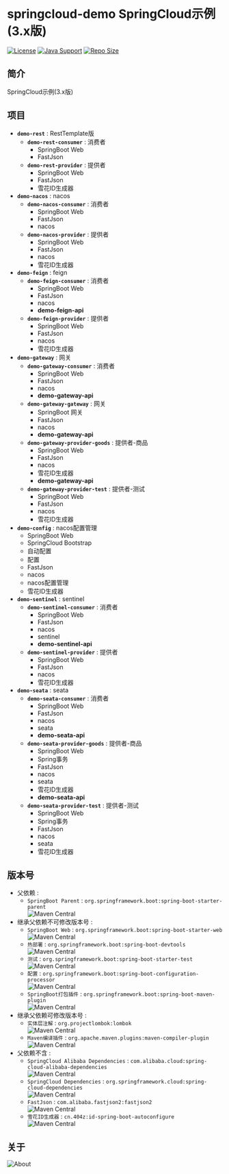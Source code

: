 # springcloud-demo SpringCloud示例(3.x版)

[![License](https://img.shields.io/github/license/ALI1416/springcloud-demo?label=License)](https://opensource.org/licenses/BSD-3-Clause)
[![Java Support](https://img.shields.io/badge/Java-8+-green)](https://openjdk.org/)
[![Repo Size](https://img.shields.io/github/repo-size/ALI1416/springcloud-demo?label=Repo%20Size&color=success)](https://github.com/ALI1416/springcloud-demo/archive/refs/heads/v3.zip)

## 简介

SpringCloud示例(3.x版)

## 项目

- **`demo-rest`** : RestTemplate版
  - **`demo-rest-consumer`** : 消费者
    - SpringBoot Web
    - FastJson
  - **`demo-rest-provider`** : 提供者
    - SpringBoot Web
    - FastJson
    - 雪花ID生成器
- **`demo-nacos`** : nacos
  - **`demo-nacos-consumer`** : 消费者
    - SpringBoot Web
    - FastJson
    - nacos
  - **`demo-nacos-provider`** : 提供者
    - SpringBoot Web
    - FastJson
    - nacos
    - 雪花ID生成器
- **`demo-feign`** : feign
  - **`demo-feign-consumer`** : 消费者
    - SpringBoot Web
    - FastJson
    - nacos
    - **demo-feign-api**
  - **`demo-feign-provider`** : 提供者
    - SpringBoot Web
    - FastJson
    - nacos
    - 雪花ID生成器
- **`demo-gateway`** : 网关
  - **`demo-gateway-consumer`** : 消费者
    - SpringBoot Web
    - FastJson
    - nacos
    - **demo-gateway-api**
  - **`demo-gateway-gateway`** : 网关
    - SpringBoot 网关
    - FastJson
    - nacos
    - **demo-gateway-api**
  - **`demo-gateway-provider-goods`** : 提供者-商品
    - SpringBoot Web
    - FastJson
    - nacos
    - 雪花ID生成器
    - **demo-gateway-api**
  - **`demo-gateway-provider-test`** : 提供者-测试
    - SpringBoot Web
    - FastJson
    - nacos
    - 雪花ID生成器
- **`demo-config`** : nacos配置管理
  - SpringBoot Web
  - SpringCloud Bootstrap
  - 自动配置
  - 配置
  - FastJson
  - nacos
  - nacos配置管理
  - 雪花ID生成器
- **`demo-sentinel`** : sentinel
  - **`demo-sentinel-consumer`** : 消费者
    - SpringBoot Web
    - FastJson
    - nacos
    - sentinel
    - **demo-sentinel-api**
  - **`demo-sentinel-provider`** : 提供者
    - SpringBoot Web
    - FastJson
    - nacos
    - 雪花ID生成器
- **`demo-seata`** : seata
  - **`demo-seata-consumer`** : 消费者
    - SpringBoot Web
    - FastJson
    - nacos
    - seata
    - **demo-seata-api**
  - **`demo-seata-provider-goods`** : 提供者-商品
    - SpringBoot Web
    - Spring事务
    - FastJson
    - nacos
    - seata
    - 雪花ID生成器
    - **demo-seata-api**
  - **`demo-seata-provider-test`** : 提供者-测试
    - SpringBoot Web
    - Spring事务
    - FastJson
    - nacos
    - seata
    - 雪花ID生成器

## 版本号

- 父依赖 :
  - `SpringBoot Parent` : `org.springframework.boot:spring-boot-starter-parent`  
    ![Maven Central](https://img.shields.io/maven-central/v/org.springframework.boot/spring-boot-starter-parent?label=Maven%20Central)
- 继承父依赖不可修改版本号 :
  - `SpringBoot Web` : `org.springframework.boot:spring-boot-starter-web`  
    ![Maven Central](https://img.shields.io/maven-central/v/org.springframework.boot/spring-boot-starter-web?label=Maven%20Central)
  - `热部署` : `org.springframework.boot:spring-boot-devtools`  
    ![Maven Central](https://img.shields.io/maven-central/v/org.springframework.boot/spring-boot-devtools?label=Maven%20Central)
  - `测试` : `org.springframework.boot:spring-boot-starter-test`  
    ![Maven Central](https://img.shields.io/maven-central/v/org.springframework.boot/spring-boot-starter-test?label=Maven%20Central)
  - `配置` : `org.springframework.boot:spring-boot-configuration-processor`  
    ![Maven Central](https://img.shields.io/maven-central/v/org.springframework.boot/spring-boot-configuration-processor?label=Maven%20Central)
  - `SpringBoot打包插件` : `org.springframework.boot:spring-boot-maven-plugin`  
    ![Maven Central](https://img.shields.io/maven-central/v/org.springframework.boot/spring-boot-maven-plugin?label=Maven%20Central)
- 继承父依赖可修改版本号 :
  - `实体层注解` : `org.projectlombok:lombok`  
    ![Maven Central](https://img.shields.io/maven-central/v/org.projectlombok/lombok?label=Maven%20Central)
  - `Maven编译插件` : `org.apache.maven.plugins:maven-compiler-plugin`  
    ![Maven Central](https://img.shields.io/maven-central/v/org.apache.maven.plugins/maven-compiler-plugin?label=Maven%20Central)
- 父依赖不含 :
  - `SpringCloud Alibaba Dependencies` : `com.alibaba.cloud:spring-cloud-alibaba-dependencies`  
    ![Maven Central](https://img.shields.io/maven-central/v/com.alibaba.cloud/spring-cloud-alibaba-dependencies?label=Maven%20Central)
  - `SpringCloud Dependencies` : `org.springframework.cloud:spring-cloud-dependencies`  
    ![Maven Central](https://img.shields.io/maven-central/v/org.springframework.cloud/spring-cloud-dependencies?label=Maven%20Central)
  - `FastJson` : `com.alibaba.fastjson2:fastjson2`  
    ![Maven Central](https://img.shields.io/maven-central/v/com.alibaba.fastjson2/fastjson2?label=Maven%20Central)
  - `雪花ID生成器` : `cn.404z:id-spring-boot-autoconfigure`  
    ![Maven Central](https://img.shields.io/maven-central/v/cn.404z/id-spring-boot-autoconfigure?label=Maven%20Central)

## 关于

<picture>
  <source media="(prefers-color-scheme: dark)" srcset="https://www.404z.cn/images/about.dark.svg">
  <img alt="About" src="https://www.404z.cn/images/about.light.svg">
</picture>

